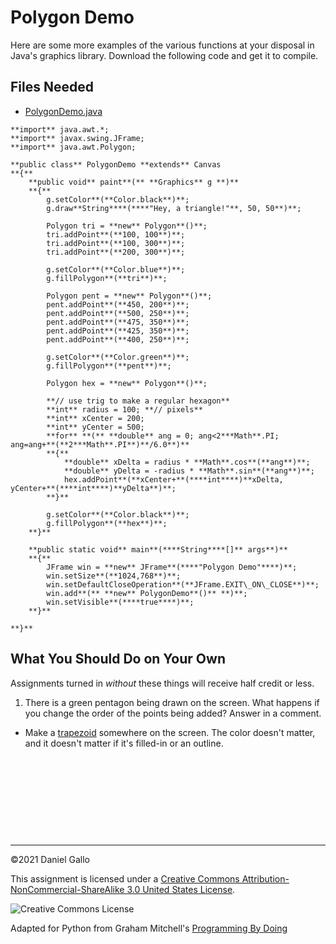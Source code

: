 # Polygon Demo


Here are some more examples of the various functions at your disposal
in Java's graphics library. Download the following code and get it to
compile.


## Files Needed


* [PolygonDemo.java](examples/PolygonDemo.java)



```
**import** java.awt.*;
**import** javax.swing.JFrame;
**import** java.awt.Polygon;

**public class** PolygonDemo **extends** Canvas
**{**
    **public void** paint**(** **Graphics** g **)**
    **{**
        g.setColor**(**Color.black**)**;
        g.draw**String****(****"Hey, a triangle!"**, 50, 50**)**;
        
        Polygon tri = **new** Polygon**()**;
        tri.addPoint**(**100, 100**)**;
        tri.addPoint**(**100, 300**)**;
        tri.addPoint**(**200, 300**)**;
        
        g.setColor**(**Color.blue**)**;
        g.fillPolygon**(**tri**)**;
        
        Polygon pent = **new** Polygon**()**;
        pent.addPoint**(**450, 200**)**;
        pent.addPoint**(**500, 250**)**;
        pent.addPoint**(**475, 350**)**;
        pent.addPoint**(**425, 350**)**;
        pent.addPoint**(**400, 250**)**;
        
        g.setColor**(**Color.green**)**;
        g.fillPolygon**(**pent**)**;

        Polygon hex = **new** Polygon**()**;
                
        **// use trig to make a regular hexagon**
        **int** radius = 100; **// pixels**
        **int** xCenter = 200;
        **int** yCenter = 500;
        **for** **(** **double** ang = 0; ang<2***Math**.PI; ang=ang+**(**2***Math**.PI**)**/6.0**)**
        **{**
            **double** xDelta = radius * **Math**.cos**(**ang**)**;
            **double** yDelta = -radius * **Math**.sin**(**ang**)**;
            hex.addPoint**(**xCenter+**(****int****)**xDelta, yCenter+**(****int****)**yDelta**)**;
        **}**

        g.setColor**(**Color.black**)**;
        g.fillPolygon**(**hex**)**;
    **}**

    **public static void** main**(****String****[]** args**)**
    **{**
        JFrame win = **new** JFrame**(****"Polygon Demo"****)**;
        win.setSize**(**1024,768**)**;
        win.setDefaultCloseOperation**(**JFrame.EXIT\_ON\_CLOSE**)**;
        win.add**(** **new** PolygonDemo**()** **)**;
        win.setVisible**(****true****)**;
    **}**

**}**

```

What You Should Do on Your Own
------------------------------


Assignments turned in *without* these things will receive
half credit or less.


1. There is a green pentagon being drawn on the screen. What happens
 if you change the order of the points being added? Answer in a comment.

 - Make a [trapezoid](https://en.wikipedia.org/wiki/Trapezoid)
 somewhere on the screen. The color doesn't matter, and it doesn't matter
 if it's filled-in or an outline.




```







```


```



```



---


©2021 Daniel Gallo


This assignment is licensed under a
[Creative Commons Attribution-NonCommercial-ShareAlike 3.0 United States License](https://creativecommons.org/licenses/by-nc-sa/3.0/us/deed.en_US).  

![Creative Commons License](images/by-nc-sa.png)





Adapted for Python from Graham Mitchell's [Programming By Doing](https://programmingbydoing.com/)